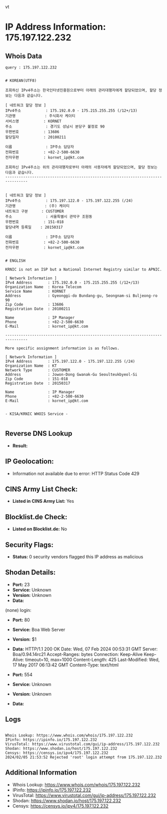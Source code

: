 vt
# IP Address Information: 175.197.122.232

## Whois Data
```
query : 175.197.122.232


# KOREAN(UTF8)

조회하신 IPv4주소는 한국인터넷진흥원으로부터 아래의 관리대행자에게 할당되었으며, 할당 정보는 다음과 같습니다.

[ 네트워크 할당 정보 ]
IPv4주소           : 175.192.0.0 - 175.215.255.255 (/12+/13)
기관명             : 주식회사 케이티
서비스명           : KORNET
주소               : 경기도 성남시 분당구 불정로 90
우편번호           : 13606
할당일자           : 20100211

이름               : IP주소 담당자
전화번호           : +82-2-500-6630
전자우편           : kornet_ip@kt.com

조회하신 IPv4주소는 위의 관리대행자로부터 아래의 사용자에게 할당되었으며, 할당 정보는 다음과 같습니다.
--------------------------------------------------------------------------------


[ 네트워크 할당 정보 ]
IPv4주소           : 175.197.122.0 - 175.197.122.255 (/24)
기관명             : (주) 케이티
네트워크 구분      : CUSTOMER
주소               : 서울특별시 관악구 조원동
우편번호           : 151-018
할당내역 등록일    : 20150317

이름               : IP주소 담당자
전화번호           : +82-2-500-6630
전자우편           : kornet_ip@kt.com


# ENGLISH

KRNIC is not an ISP but a National Internet Registry similar to APNIC.

[ Network Information ]
IPv4 Address       : 175.192.0.0 - 175.215.255.255 (/12+/13)
Organization Name  : Korea Telecom
Service Name       : KORNET
Address            : Gyeonggi-do Bundang-gu, Seongnam-si Buljeong-ro 90
Zip Code           : 13606
Registration Date  : 20100211

Name               : IP Manager
Phone              : +82-2-500-6630
E-Mail             : kornet_ip@kt.com

--------------------------------------------------------------------------------

More specific assignment information is as follows.

[ Network Information ]
IPv4 Address       : 175.197.122.0 - 175.197.122.255 (/24)
Organization Name  : KT
Network Type       : CUSTOMER
Address            : Jowon-Dong Gwanak-Gu Seoulteukbyeol-Si
Zip Code           : 151-018
Registration Date  : 20150317

Name               : IP Manager
Phone              : +82-2-500-6630
E-Mail             : kornet_ip@kt.com


- KISA/KRNIC WHOIS Service -


```
## Reverse DNS Lookup
- **Result:** 

## IP Geolocation:
- Information not available due to error: HTTP Status Code 429

## CINS Army List Check:
- **Listed in CINS Army List:** 
Yes

## Blocklist.de Check:
- **Listed on Blocklist.de:** 
No

## Security Flags:
- **Status:** 0 security vendors flagged this IP address as malicious

## Shodan Details:
- **Port:** 23
- **Service:** Unknown
- **Version:** Unknown
- **Data:** 
(none) login: 

- **Port:** 80
- **Service:** Boa Web Server
- **Version:** $1
- **Data:** HTTP/1.1 200 OK
Date: Wed, 07 Feb 2024 00:53:31 GMT
Server: Boa/0.94.14rc21
Accept-Ranges: bytes
Connection: Keep-Alive
Keep-Alive: timeout=10, max=1000
Content-Length: 425
Last-Modified: Wed, 17 May 2017 06:13:42 GMT
Content-Type: text/html



- **Port:** 554
- **Service:** Unknown
- **Version:** Unknown
- **Data:** 

## Logs
```

Whois Lookup: https://www.whois.com/whois/175.197.122.232
IPinfo: https://ipinfo.io/175.197.122.232
VirusTotal: https://www.virustotal.com/gui/ip-address/175.197.122.232
Shodan: https://www.shodan.io/host/175.197.122.232
Censys: https://censys.io/ipv4/175.197.122.232
2024/02/05 21:53:52 Rejected 'root' login attempt from 175.197.122.232

```
## Additional Information
- Whois Lookup: https://www.whois.com/whois/175.197.122.232
- IPinfo: https://ipinfo.io/175.197.122.232
- VirusTotal: https://www.virustotal.com/gui/ip-address/175.197.122.232
- Shodan: https://www.shodan.io/host/175.197.122.232
- Censys: https://censys.io/ipv4/175.197.122.232

